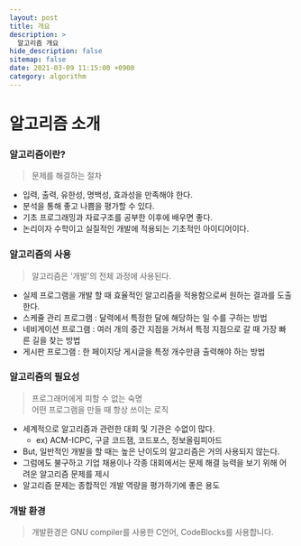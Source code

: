 ```yaml
---
layout: post
title: 개요
description: >
  알고리즘 개요
hide_description: false
sitemap: false
date: 2021-03-09 11:15:00 +0900
category: algorithm
---
```


# 알고리즘 소개

### 알고리즘이란?

> 문제를 해결하는 절차

* 입력, 출력, 유한성, 명백성, 효과성을 만족해야 한다.
* 분석을 통해 좋고 나쁨을 평가할 수 있다.
* 기초 프로그래밍과 자료구조를 공부한 이후에 배우면 좋다.
* 논리이자 수학이고 실질적인 개발에 적용되는 기초적인 아이디어이다.

### 알고리즘의 사용

> 알고리즘은 '개발'의 전체 과정에 사용된다.

* 실제 프로그램을 개발 할 때 효율적인 알고리즘을 적용함으로써 원하는 결과를 도출한다.
* 스케쥴 관리 프로그램 : 달력에서 특정한 달에 해당하는 일 수를 구하는 방법
* 네비게이션 프로그램 : 여러 개의 중간 지점을 거쳐서 특정 지점으로 갈 때 가장 빠른 길을 찾는 방법
* 게시판 프로그램 : 한 페이지당 게시글을 특정 개수만큼 출력해야 하는 방법

### 알고리즘의 필요성

> 프로그래머에게 피할 수 없는 숙명  
> 어떤 프로그램을 만들 때 항상 쓰이는 로직

* 세계적으로 알고리즘과 관련한 대회 및 기관은 수없이 많다.
    - ex) ACM-ICPC, 구글 코드잼, 코드포스, 정보올림피아드
* But, 일반적인 개발을 할 때는 높은 난이도의 알고리즘은 거의 사용되지 않는다.
* 그럼에도 불구하고 기업 채용이나 각종 대회에서는 문제 해결 능력을 보기 위해 어려운 알고리즘 문제를 제시
* 알고리즘 문제는 종합적인 개발 역량을 평가하기에 좋은 용도

### 개발 환경

> 개발환경은 GNU compiler를 사용한 C언어, CodeBlocks를 사용합니다.